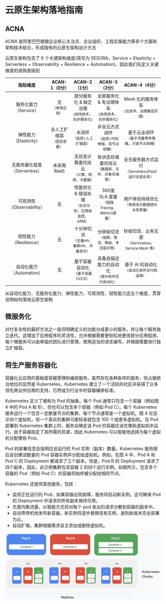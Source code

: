 # 云原生架构落地指南

## ACNA 

ACNA 是阿里巴巴根据企业核心关注点、企业组织、工程实施能力等多个方面和架构技术结合，形成独有的云原生架构设计方法

云原生架构包含了 6 个关键架构维度(简写为 SESORA，Service + Elasticity + Serverless + Observability + Resilience + Automation)，因此我们先定义关键维度的成熟度级别

| 指标维度 | ACAN-1（0分） | ACAN-2（1分） | ACAN-3（3分） | ACAN-4（4分）|
| :---: | :---: | :---: |:---: |:---: |
| 服务化能力（Service） | 无 <br><small>（单体应用）</small>| 部分服务化 & 缺乏治理<br><small> (自持技术，初步服务化) </small> | 全部服务化 & 有治理体系 <br><small> (自持技术，初步服务化) </small> | Mesh 化的服务体系 <br><small> (云技术、治理最佳实践) </small> |
| 弹性能力（Elasticity） | 全人工扩缩容<br><small>（固定容量）</small> | 半闭环<br><small>（监控+人工扩缩容）</small> | 非全云方式闭环<br><small>（监控+代码伸缩，百节点规模）</small> | 基于云全闭环<br><small>（基于流量等多策略，万级节点规模）</small> |
| 无服务器化程度（Serverless） | 未采用 BaaS | 无状态计算委托给云<br><small>（计算、网络、大数据）</small> | 有状态存储委托给云<br><small>（数据库、文件、对象存储等）</small> | 全无服务器方式运行<br><small>（Serverless/FaaS 运行全部业务）</small> |
| 可观测性 （Observability）| 无 | 性能优化 & 错误处理 <br><small>（日志分析、应用级监控、APM）</small>| 360度 SLA 度量<br><small>（链路 Tracing、Metrics度量）</small> | 用户体验持续优化<br><small>（用观测大数据提升业务质量）</small> |
| 韧性能力 （Resilience）| 无 | 十分钟切流<br><small>（主备HA、集群HA、冷备容灾）</small> | 分钟级切流<br><small>（熔断、限流、降级、多活容灾等）</small> | 秒级切流、业务无感 <br><small>（Serviceless、Service Mesh 等）</small>|
| 自动化能力（Automation） | 无| 基于容器自动化 <br><small>（基于容器CI/CD）</small>| 具备自描述能力的自动化<br><small>（提升软件交付自动化）</small> | 基于 AI 的自动化<br><small>（自动化软件交付和运维）</small> |


从自动化能力、无服务化能力、弹性能力、可观测性、韧性能力这五个维度，贯穿说明如何落地云原生架构


## 微服务化


对付复杂性的最好方法之一是将明确定义的功能分成更小的服务，并让每个服务独立迭代。这增加了应用程序的灵活性，允许根据需要更轻松地更改部分应用程序。每个微服务可以由单独的团队进行管理，使用适当的语言编写，并根据需要进行独立扩缩容。


## 将生产服务容器化

容器化云应用的基础是容器管理和编排服务。虽然存在各种各样的服务，但占据统治地位的显然是 Kubernetes，Kubernetes 建立了一个活跃的社区并获得了众多领先商业供应商的支持，已然成为行业中的容器编排标准。

Kubernetes 定义了被称为 Pod 的抽象。每个 Pod 通常只包含一个容器（例如图 4 中的 Pod A 和 B），但也可以包含多个容器（例如 Pod C）。每个 Kubernetes 服务运行一个包含一定数量节点的集群，每个节点通常是一个虚拟机。图 4 仅显示四个虚拟机，但一个真实的集群可能轻易就包含 100 个或更多虚拟机。当 Pod 部署到 Kubernetes 集群上时，服务会确定该 Pod 的容器应该在哪些虚拟机中运行。由于容器指定了其所需的资源，因此 Kubernetes 可以智能地选择为每个虚拟机分配哪些 Pod。

Pod 的部署信息会指明应该运行的 Pod 实例（副本）数量。Kubernetes 服务随后会创建该数量的 Pod 容器实例并分配给虚拟机。例如，在图 4 中，Pod A 和 Pod C 的 Deployment 都请求了三个副本。但是，Pod B 的 Deployment 请求了四个副本，因此，此示例集群包含容器 2 的四个运行实例。如图所示，包含多个容器的 Pod（例如 Pod C）的容器将始终被分配给相同节点。

Kubernetes 还提供其他服务，包括：

- 监控正在运行的 Pod，如果容器出现故障，服务将启动新实例。这可确保 Pod 的 Deployment 中请求的所有副本保持可用。
- 负载均衡流量，以智能方式将对每个 pod 发出的请求分散到容器的副本中。
- 自动零停机地发布新容器，新实例将逐步替换现有实例，直到新版本完全部署为止。
- 自动扩缩，集群根据需求自主添加或删除虚拟机。


<div  align="center">
	<img src="../assets/kubernetes.png" width = "550"  align=center />
</div>